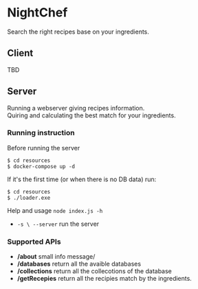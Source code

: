 # NightChef
Search the right recipes base on your ingredients.

## Client
TBD
## Server
Running a webserver giving recipes information.  
Quiring and calculating the best match for your ingredients.    
  
### Running instruction
Before running the server
```shell
$ cd resources
$ docker-compose up -d
```
If it's the first time (or when there is no DB data) run:
```shell
$ cd resources
$ ./loader.exe
```
Help and usage `node index.js -h`  
 - `-s \ --server` run the server  

### Supported APIs
 - **/about** small info message/
 - **/databases** return all the avaible databases
 - **/collections** return all the collecotions of the database 
 - **/getRecepies** return all the recipies match by the ingredients.
